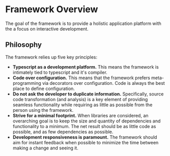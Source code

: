 Framework Overview
====

The goal of the framework is to provide a holistic application platform with the a focus on interactive development.

## Philosophy
The framework relies up five key principles:
* **Typescript as a development platform.**  This means the framework is intimately tied
  to typescript and it's compiler.
* **Code over configuration.**  This means that the framework prefers meta-programming via decorators
 over configuration.  Code is always the best place to define configuration.
* **Do not ask the developer to duplicate information.**  Specifically, source code transformation (and analysis) is a key element of providing seamless functionality while requiring as little as possible from the person using the framework.
* **Strive for a minimal footprint.**  When libraries are considered, an overarching goal is to
  keep the size and quantity of dependencies and functionality to a minimum.  The net result
  should be as little code as possible, and as few dependencies as possible.
* **Development responsiveness is paramount.**  The framework should
  aim for instant feedback when possible to minimize the time between making a change and
  seeing it.
